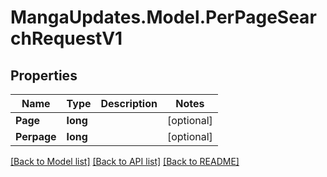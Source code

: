 # MangaUpdates.Model.PerPageSearchRequestV1

## Properties

Name | Type | Description | Notes
------------ | ------------- | ------------- | -------------
**Page** | **long** |  | [optional] 
**Perpage** | **long** |  | [optional] 

[[Back to Model list]](../README.md#documentation-for-models) [[Back to API list]](../README.md#documentation-for-api-endpoints) [[Back to README]](../README.md)

